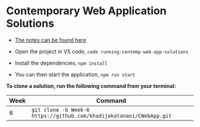 # Contemporary Web Application Solutions

- [The notes can be found here](https://joeappleton18.github.io/web-dev-2021-notes/)

- Open the project in VS code, `code running-contemp-web-app-solutions`
- Install the dependencies, `npm install`
- You can then start the application, `npm run start`

**To clone a solution, run the following command from your terminal:**

| Week | Command                                                                                                |
| ---- | ------------------------------------------------------------------------------------------------------ |
| 6    | `git clone -b Week-6 https://github.com/khadijakatanani/CWebApp.git` |

